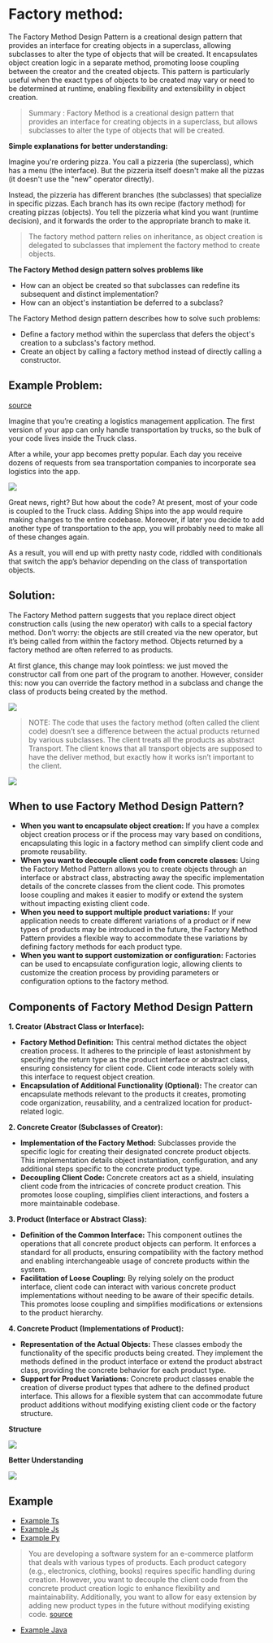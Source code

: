 # Factory method:

The Factory Method Design Pattern is a creational design pattern that provides an interface for creating objects in a superclass, allowing subclasses to alter the type of objects that will be created. It encapsulates object creation logic in a separate method, promoting loose coupling between the creator and the created objects. This pattern is particularly useful when the exact types of objects to be created may vary or need to be determined at runtime, enabling flexibility and extensibility in object creation.

> Summary : Factory Method is a creational design pattern that provides an interface for creating objects in a superclass, but allows subclasses to alter the type of objects that will be created.


**Simple explanations for better understanding:**

Imagine you're ordering pizza. You call a pizzeria (the superclass), which has a menu (the interface). But the pizzeria itself doesn't make all the pizzas (it doesn't use the "new" operator directly).

Instead, the pizzeria has different branches (the subclasses) that specialize in specific pizzas. Each branch has its own recipe (factory method) for creating pizzas (objects). You tell the pizzeria what kind you want (runtime decision), and it forwards the order to the appropriate branch to make it.

> The factory method pattern relies on inheritance, as object creation is delegated to subclasses that implement the factory method to create objects.

**The  Factory Method design pattern solves problems like**

- How can an object be created so that subclasses can redefine its subsequent and distinct implementation?
- How can an object's instantiation be deferred to a subclass?

The Factory Method design pattern describes how to solve such problems:

- Define a factory method within the superclass that defers the object's creation to a subclass's factory method.
- Create an object by calling a factory method instead of directly calling a constructor.

## Example Problem:

[source](https://refactoring.guru/design-patterns/factory-method)

Imagine that you’re creating a logistics management application. The first version of your app can only handle transportation by trucks, so the bulk of your code lives inside the Truck class.

After a while, your app becomes pretty popular. Each day you receive dozens of requests from sea transportation companies to incorporate sea logistics into the app.

![](https://refactoring.guru/images/patterns/diagrams/factory-method/problem1-en.png?id=de638561be0bbb1025ada6bfcb815def)

Great news, right? But how about the code? At present, most of your code is coupled to the Truck class. Adding Ships into the app would require making changes to the entire codebase. Moreover, if later you decide to add another type of transportation to the app, you will probably need to make all of these changes again.

As a result, you will end up with pretty nasty code, riddled with conditionals that switch the app’s behavior depending on the class of transportation objects.

## Solution:

The Factory Method pattern suggests that you replace direct object construction calls (using the new operator) with calls to a special factory method. Don’t worry: the objects are still created via the new operator, but it’s being called from within the factory method. Objects returned by a factory method are often referred to as products.

At first glance, this change may look pointless: we just moved the constructor call from one part of the program to another. However, consider this: now you can override the factory method in a subclass and change the class of products being created by the method.

![](https://refactoring.guru/images/patterns/diagrams/factory-method/solution2-en.png?id=db5de848c1d490b835666ef54d131d46)


> NOTE: The code that uses the factory method (often called the client code) doesn’t see a difference between the actual products returned by various subclasses. The client treats all the products as abstract Transport. The client knows that all transport objects are supposed to have the deliver method, but exactly how it works isn’t important to the client.

![](https://refactoring.guru/images/patterns/diagrams/factory-method/solution3-en.png?id=b6f53911fc0d56f9ef99501fc4aec059)


## When to use Factory Method Design Pattern?

- **When you want to encapsulate object creation:** If you have a complex object creation process or if the process may vary based on conditions, encapsulating this logic in a factory method can simplify client code and promote reusability.
- **When you want to decouple client code from concrete classes:** Using the Factory Method Pattern allows you to create objects through an interface or abstract class, abstracting away the specific implementation details of the concrete classes from the client code. This promotes loose coupling and makes it easier to modify or extend the system without impacting existing client code.
- **When you need to support multiple product variations:** If your application needs to create different variations of a product or if new types of products may be introduced in the future, the Factory Method Pattern provides a flexible way to accommodate these variations by defining factory methods for each product type.
- **When you want to support customization or configuration:** Factories can be used to encapsulate configuration logic, allowing clients to customize the creation process by providing parameters or configuration options to the factory method.

## Components of Factory Method Design Pattern

**1. Creator (Abstract Class or Interface):**

* **Factory Method Definition:** This central method dictates the object creation process. It adheres to the principle of least astonishment by specifying the return type as the product interface or abstract class, ensuring consistency for client code. Client code interacts solely with this interface to request object creation. 
* **Encapsulation of Additional Functionality (Optional):** The creator can encapsulate methods relevant to the products it creates, promoting code organization, reusability, and a centralized location for product-related logic.

**2. Concrete Creator (Subclasses of Creator):**

* **Implementation of the Factory Method:** Subclasses provide the specific logic for creating their designated concrete product objects. This implementation details object instantiation, configuration, and any additional steps specific to the concrete product type.
* **Decoupling Client Code:** Concrete creators act as a shield, insulating client code from the intricacies of concrete product creation. This promotes loose coupling, simplifies client interactions, and fosters a more maintainable codebase.

**3. Product (Interface or Abstract Class):**

* **Definition of the Common Interface:** This component outlines the operations that all concrete product objects can perform. It enforces a standard for all products, ensuring compatibility with the factory method and enabling interchangeable usage of concrete products within the system.
* **Facilitation of Loose Coupling:** By relying solely on the product interface, client code can interact with various concrete product implementations without needing to be aware of their specific details. This promotes loose coupling and simplifies modifications or extensions to the product hierarchy.

**4. Concrete Product (Implementations of Product):**

* **Representation of the Actual Objects:** These classes embody the functionality of the specific products being created. They implement the methods defined in the product interface or extend the product abstract class, providing the concrete behavior for each product type.
* **Support for Product Variations:** Concrete product classes enable the creation of diverse product types that adhere to the defined product interface. This allows for a flexible system that can accommodate future product additions without modifying existing client code or the factory structure.

**Structure**

![](https://refactoring.guru/images/patterns/diagrams/factory-method/structure.png?id=4cba0803f42517cfe8548c9bc7dc4c9b)


**Better Understanding**

![](https://scaler.com/topics/images/factory-method.webp)

## Example 

- [Example Ts](https://github.com/m-mdy-m/algorithms-data-structures/blob/main/2.OOP/concepts/MediumExample/design_patterns/Creational/Factory-method/Factory-method.ts)
- [Example Js](https://github.com/m-mdy-m/algorithms-data-structures/blob/main/2.OOP/concepts/MediumExample/design_patterns/Creational/Factory-method/Factory-method.js)
- [Example Py](https://github.com/m-mdy-m/algorithms-data-structures/blob/main/2.OOP/concepts/MediumExample/design_patterns/Creational/Factory-method/Factory-method.py)

> You are developing a software system for an e-commerce platform that deals with various types of products. Each product category (e.g., electronics, clothing, books) requires specific handling during creation. However, you want to decouple the client code from the concrete product creation logic to enhance flexibility and maintainability. Additionally, you want to allow for easy extension by adding new product types in the future without modifying existing code. [source](https://www.geeksforgeeks.org/factory-method-design-pattern-in-java/)

- [Example Java](https://github.com/m-mdy-m/algorithms-data-structures/blob/main/2.OOP/concepts/MediumExample/design_patterns/Creational/Factory-method/Factory-method.java)